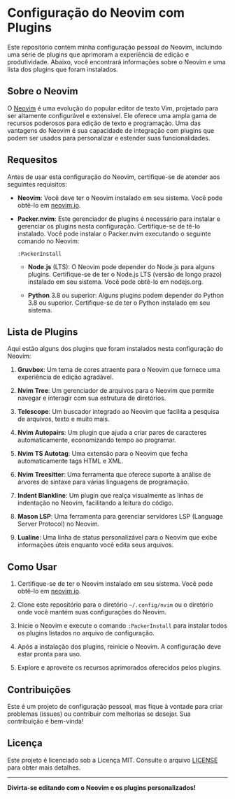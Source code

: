 # Configuração do Neovim com Plugins

Este repositório contém minha configuração pessoal do Neovim, incluindo uma série de plugins que aprimoram a experiência de edição e produtividade. Abaixo, você encontrará informações sobre o Neovim e uma lista dos plugins que foram instalados.

## Sobre o Neovim

O [Neovim](https://neovim.io/) é uma evolução do popular editor de texto Vim, projetado para ser altamente configurável e extensível. Ele oferece uma ampla gama de recursos poderosos para edição de texto e programação. Uma das vantagens do Neovim é sua capacidade de integração com plugins que podem ser usados para personalizar e estender suas funcionalidades.

## Requesitos

Antes de usar esta configuração do Neovim, certifique-se de atender aos seguintes requisitos:

- **Neovim**: Você deve ter o Neovim instalado em seu sistema. Você pode obtê-lo em [neovim.io](https://neovim.io/).

- **Packer.nvim**: Este gerenciador de plugins é necessário para instalar e gerenciar os plugins nesta configuração. Certifique-se de tê-lo instalado. Você pode instalar o Packer.nvim executando o seguinte comando no Neovim:

   ```vim
   :PackerInstall
   ```

   -  **Node.js** (LTS): O Neovim pode depender do Node.js para alguns plugins. Certifique-se de ter o Node.js LTS (versão de longo prazo) instalado em seu sistema. Você pode obtê-lo em nodejs.org.

   - **Python** 3.8 ou superior: Alguns plugins podem depender do Python 3.8 ou superior. Certifique-se de ter o Python instalado em seu sistema.

## Lista de Plugins

Aqui estão alguns dos plugins que foram instalados nesta configuração do Neovim:

1. **Gruvbox**: Um tema de cores atraente para o Neovim que fornece uma experiência de edição agradável.

2. **Nvim Tree**: Um gerenciador de arquivos para o Neovim que permite navegar e interagir com sua estrutura de diretórios.

3. **Telescope**: Um buscador integrado ao Neovim que facilita a pesquisa de arquivos, texto e muito mais.

4. **Nvim Autopairs**: Um plugin que ajuda a criar pares de caracteres automaticamente, economizando tempo ao programar.

5. **Nvim TS Autotag**: Uma extensão para o Neovim que fecha automaticamente tags HTML e XML.

6. **Nvim Treesitter**: Uma ferramenta que oferece suporte à análise de árvores de sintaxe para várias linguagens de programação.

7. **Indent Blankline**: Um plugin que realça visualmente as linhas de indentação no Neovim, facilitando a leitura do código.

8. **Mason LSP**: Uma ferramenta para gerenciar servidores LSP (Language Server Protocol) no Neovim.

9. **Lualine**: Uma linha de status personalizável para o Neovim que exibe informações úteis enquanto você edita seus arquivos.

## Como Usar

1. Certifique-se de ter o Neovim instalado em seu sistema. Você pode obtê-lo em [neovim.io](https://neovim.io/).

2. Clone este repositório para o diretório `~/.config/nvim` ou o diretório onde você mantém suas configurações do Neovim.

3. Inicie o Neovim e execute o comando `:PackerInstall` para instalar todos os plugins listados no arquivo de configuração.

4. Após a instalação dos plugins, reinicie o Neovim. A configuração deve estar pronta para uso.

5. Explore e aproveite os recursos aprimorados oferecidos pelos plugins.

## Contribuições

Este é um projeto de configuração pessoal, mas fique à vontade para criar problemas (issues) ou contribuir com melhorias se desejar. Sua contribuição é bem-vinda!

## Licença

Este projeto é licenciado sob a Licença MIT. Consulte o arquivo [LICENSE](LICENSE) para obter mais detalhes.

---

**Divirta-se editando com o Neovim e os plugins personalizados!**

